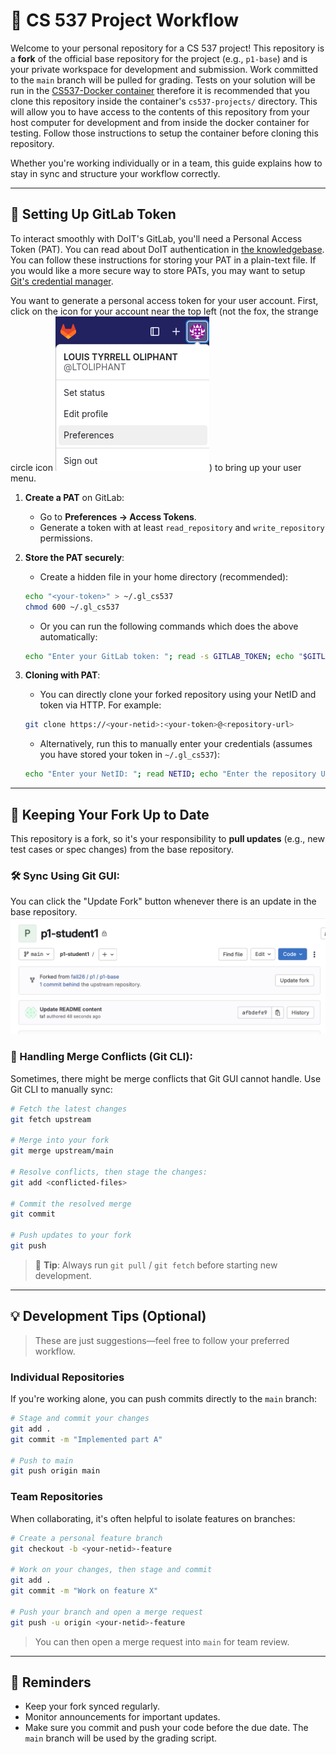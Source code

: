 # 🧭 CS 537 Project Workflow

Welcome to your personal repository for a CS 537 project! This repository is a **fork** of the official base repository for the project (e.g., `p1-base`) and is your private workspace for development and submission.  Work committed to the `main` branch will be pulled for grading.  Tests on your solution will be run in the [CS537-Docker container](https://git.doit.wisc.edu/cdis/cs/courses/cs537/useful-resources/cs537-docker) therefore it is recommended that you clone this repository inside the container's `cs537-projects/` directory.  This will allow you to have access to the contents of this repository from your host computer for development and from inside the docker container for testing.  Follow those instructions to setup the container before cloning this repository.

Whether you're working individually or in a team, this guide explains how to stay in sync and structure your workflow correctly.

---

## 🔑 Setting Up GitLab Token

To interact smoothly with DoIT's GitLab, you'll need a Personal Access Token (PAT).  You can read about DoIT authentication in [the knowledgebase](https://kb.wisc.edu/shared-tools/page.php?id=117615).  You can follow these instructions for storing your PAT in a plain-text file.  If you would like a more secure way to store PATs, you may want to setup [Git's credential manager](https://git-scm.com/book/en/v2/Git-Tools-Credential-Storage).

You want to generate a personal access token for your user account.  First, click on the icon for your account near the top left (not the fox, the strange circle icon ![user menu](assets/gitlab_user_menu.png)) to bring up your user menu.

1. **Create a PAT** on GitLab:

   - Go to **Preferences -> Access Tokens**.
   - Generate a token with at least `read_repository` and `write_repository` permissions.

2. **Store the PAT securely**:

   - Create a hidden file in your home directory (recommended):

   ```bash
   echo "<your-token>" > ~/.gl_cs537
   chmod 600 ~/.gl_cs537
   ```

   - Or you can run the following commands which does the above automatically:

   ```bash
   echo "Enter your GitLab token: "; read -s GITLAB_TOKEN; echo "$GITLAB_TOKEN" > ~/.gl_cs537; chmod 600 ~/.gl_cs537
   ```

3. **Cloning with PAT**:

   - You can directly clone your forked repository using your NetID and token via HTTP. For example:

   ```bash
   git clone https://<your-netid>:<your-token>@<repository-url>
   ```

   - Alternatively, run this to manually enter your credentials (assumes you have stored your token in `~/.gl_cs537`):

   ```bash
   echo "Enter your NetID: "; read NETID; echo "Enter the repository URL (e.g. https://gitlab.com/namespace/project.git): "; read REPO_URL; STRIPPED_URL=${REPO_URL#https://}; TOKEN=$(< ~/.gl_cs537); git clone "https://${NETID}:${TOKEN}@${STRIPPED_URL}"
   ```

---

## 🔄 Keeping Your Fork Up to Date

This repository is a fork, so it's your responsibility to **pull updates** (e.g., new test cases or spec changes) from the base repository.

### 🛠️ Sync Using Git GUI:

You can click the "Update Fork" button whenever there is an update in the base repository.
![Update Fork Example Image](assets/update-fork.png)

### 🔧 Handling Merge Conflicts (Git CLI):

Sometimes, there might be merge conflicts that Git GUI cannot handle. Use Git CLI to manually sync:

```bash
# Fetch the latest changes
git fetch upstream

# Merge into your fork
git merge upstream/main

# Resolve conflicts, then stage the changes:
git add <conflicted-files>

# Commit the resolved merge
git commit

# Push updates to your fork
git push
```

> 🚨 **Tip**: Always run `git pull` / `git fetch` before starting new development.

---

## 💡 Development Tips (Optional)

> These are just suggestions—feel free to follow your preferred workflow.

### Individual Repositories

If you're working alone, you can push commits directly to the `main` branch:

```bash
# Stage and commit your changes
git add .
git commit -m "Implemented part A"

# Push to main
git push origin main
```

### Team Repositories

When collaborating, it's often helpful to isolate features on branches:

```bash
# Create a personal feature branch
git checkout -b <your-netid>-feature

# Work on your changes, then stage and commit
git add .
git commit -m "Work on feature X"

# Push your branch and open a merge request
git push -u origin <your-netid>-feature
```

> You can then open a merge request into `main` for team review.

---

## 🔔 Reminders

- Keep your fork synced regularly.
- Monitor announcements for important updates.
- Make sure you commit and push your code before the due date.  The `main` branch will be used by the grading script.
